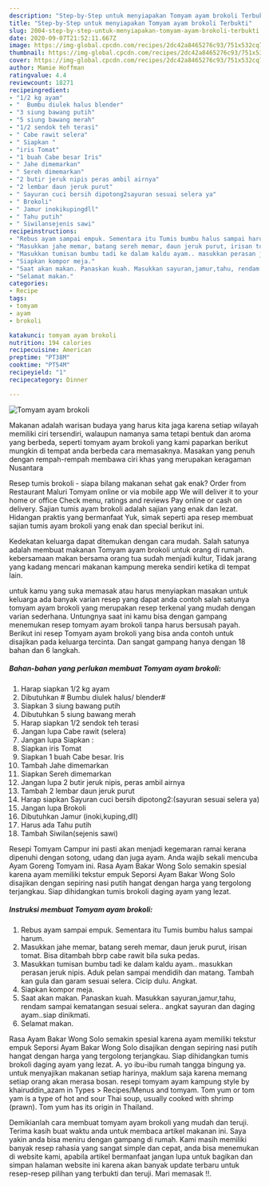 ```yaml
---
description: "Step-by-Step untuk menyiapakan Tomyam ayam brokoli Terbukti"
title: "Step-by-Step untuk menyiapakan Tomyam ayam brokoli Terbukti"
slug: 2004-step-by-step-untuk-menyiapakan-tomyam-ayam-brokoli-terbukti
date: 2020-09-07T21:52:11.667Z
image: https://img-global.cpcdn.com/recipes/2dc42a8465276c93/751x532cq70/tomyam-ayam-brokoli-foto-resep-utama.jpg
thumbnail: https://img-global.cpcdn.com/recipes/2dc42a8465276c93/751x532cq70/tomyam-ayam-brokoli-foto-resep-utama.jpg
cover: https://img-global.cpcdn.com/recipes/2dc42a8465276c93/751x532cq70/tomyam-ayam-brokoli-foto-resep-utama.jpg
author: Mamie Hoffman
ratingvalue: 4.4
reviewcount: 18271
recipeingredient:
- "1/2 kg ayam"
- "  Bumbu diulek halus blender"
- "3 siung bawang putih"
- "5 siung bawang merah"
- "1/2 sendok teh terasi"
- " Cabe rawit selera"
- " Siapkan "
- "iris Tomat"
- "1 buah Cabe besar Iris"
- " Jahe dimemarkan"
- " Sereh dimemarkan"
- "2 butir jeruk nipis peras ambil airnya"
- "2 lembar daun jeruk purut"
- " Sayuran cuci bersih dipotong2sayuran sesuai selera ya"
- " Brokoli"
- " Jamur inokikupingdll"
- " Tahu putih"
- " Siwilansejenis sawi"
recipeinstructions:
- "Rebus ayam sampai empuk. Sementara itu Tumis bumbu halus sampai harum."
- "Masukkan jahe memar, batang sereh memar, daun jeruk purut, irisan tomat. Bisa ditambah bbrp cabe rawit bila suka pedas."
- "Masukkan tumisan bumbu tadi ke dalam kaldu ayam.. masukkan perasan jeruk nipis. Aduk pelan sampai mendidih dan matang. Tambah kan gula dan garam sesuai selera. Cicip dulu. Angkat."
- "Siapkan kompor meja."
- "Saat akan makan. Panaskan kuah. Masukkan sayuran,jamur,tahu, rendam sampai kematangan sesuai selera.. angkat sayuran dan daging ayam..siap dinikmati."
- "Selamat makan."
categories:
- Recipe
tags:
- tomyam
- ayam
- brokoli

katakunci: tomyam ayam brokoli 
nutrition: 194 calories
recipecuisine: American
preptime: "PT38M"
cooktime: "PT54M"
recipeyield: "1"
recipecategory: Dinner

---
```



![Tomyam ayam brokoli](https://img-global.cpcdn.com/recipes/2dc42a8465276c93/751x532cq70/tomyam-ayam-brokoli-foto-resep-utama.jpg)

Makanan adalah warisan budaya yang harus kita jaga karena setiap wilayah memiliki ciri tersendiri, walaupun namanya sama tetapi bentuk dan aroma yang berbeda, seperti tomyam ayam brokoli yang kami paparkan berikut mungkin di tempat anda berbeda cara memasaknya. Masakan yang penuh dengan rempah-rempah membawa ciri khas yang merupakan keragaman Nusantara

Resep tumis brokoli - siapa bilang makanan sehat gak enak? Order from Restaurant Maluri Tomyam online or via mobile app We will deliver it to your home or office Check menu, ratings and reviews Pay online or cash on delivery. Sajian tumis ayam brokoli adalah sajian yang enak dan lezat. Hidangan praktis yang bermanfaat Yuk, simak seperti apa resep membuat sajian tumis ayam brokoli yang enak dan special berikut ini.

Kedekatan keluarga dapat ditemukan dengan cara mudah. Salah satunya adalah membuat makanan Tomyam ayam brokoli untuk orang di rumah. kebersamaan makan bersama orang tua sudah menjadi kultur, Tidak jarang yang kadang mencari makanan kampung mereka sendiri ketika di tempat lain.

untuk kamu yang suka memasak atau harus menyiapkan masakan untuk keluarga ada banyak varian resep yang dapat anda contoh salah satunya tomyam ayam brokoli yang merupakan resep terkenal yang mudah dengan varian sederhana. Untungnya saat ini kamu bisa dengan gampang menemukan resep tomyam ayam brokoli tanpa harus bersusah payah.
Berikut ini resep Tomyam ayam brokoli yang bisa anda contoh untuk disajikan pada keluarga tercinta. Dan sangat gampang hanya dengan 18 bahan dan 6 langkah.


<!--inarticleads1-->

##### Bahan-bahan yang perlukan membuat Tomyam ayam brokoli:

1. Harap siapkan 1/2 kg ayam
1. Dibutuhkan  # Bumbu diulek halus/ blender#
1. Siapkan 3 siung bawang putih
1. Dibutuhkan 5 siung bawang merah
1. Harap siapkan 1/2 sendok teh terasi
1. Jangan lupa  Cabe rawit (selera)
1. Jangan lupa  Siapkan :
1. Siapkan iris Tomat
1. Siapkan 1 buah Cabe besar. Iris
1. Tambah  Jahe dimemarkan
1. Siapkan  Sereh dimemarkan
1. Jangan lupa 2 butir jeruk nipis, peras ambil airnya
1. Tambah 2 lembar daun jeruk purut
1. Harap siapkan  Sayuran cuci bersih dipotong2:(sayuran sesuai selera ya)
1. Jangan lupa  Brokoli
1. Dibutuhkan  Jamur (inoki,kuping,dll)
1. Harus ada  Tahu putih
1. Tambah  Siwilan(sejenis sawi)


Resepi Tomyam Campur ini pasti akan menjadi kegemaran ramai kerana dipenuhi dengan sotong, udang dan juga ayam. Anda wajib sekali mencuba Ayam Goreng Tomyam ini. Rasa Ayam Bakar Wong Solo semakin spesial karena ayam memiliki tekstur empuk Seporsi Ayam Bakar Wong Solo disajikan dengan sepiring nasi putih hangat dengan harga yang tergolong terjangkau. Siap dihidangkan tumis brokoli daging ayam yang lezat. 

<!--inarticleads2-->

##### Instruksi membuat  Tomyam ayam brokoli:

1. Rebus ayam sampai empuk. Sementara itu Tumis bumbu halus sampai harum.
1. Masukkan jahe memar, batang sereh memar, daun jeruk purut, irisan tomat. Bisa ditambah bbrp cabe rawit bila suka pedas.
1. Masukkan tumisan bumbu tadi ke dalam kaldu ayam.. masukkan perasan jeruk nipis. Aduk pelan sampai mendidih dan matang. Tambah kan gula dan garam sesuai selera. Cicip dulu. Angkat.
1. Siapkan kompor meja.
1. Saat akan makan. Panaskan kuah. Masukkan sayuran,jamur,tahu, rendam sampai kematangan sesuai selera.. angkat sayuran dan daging ayam..siap dinikmati.
1. Selamat makan.


Rasa Ayam Bakar Wong Solo semakin spesial karena ayam memiliki tekstur empuk Seporsi Ayam Bakar Wong Solo disajikan dengan sepiring nasi putih hangat dengan harga yang tergolong terjangkau. Siap dihidangkan tumis brokoli daging ayam yang lezat. A. yo ibu-ibu rumah tangga bingung ya. untuk menyajikan makanan setiap harinya, maklum saja karena memang setiap orang akan merasa bosan. resepi tomyam ayam kampung style by khairuddin_azam in Types &gt; Recipes/Menus and tomyam. Tom yum or tom yam is a type of hot and sour Thai soup, usually cooked with shrimp (prawn). Tom yum has its origin in Thailand. 

Demikianlah cara membuat tomyam ayam brokoli yang mudah dan teruji. Terima kasih buat waktu anda untuk membaca artikel makanan ini. Saya yakin anda bisa meniru dengan gampang di rumah. Kami masih memiliki banyak resep rahasia yang sangat simple dan cepat, anda bisa menemukan di website kami, apabila artikel bermanfaat jangan lupa untuk bagikan dan simpan halaman website ini karena akan banyak update terbaru untuk resep-resep pilihan yang terbukti dan teruji. Mari memasak !!. 
